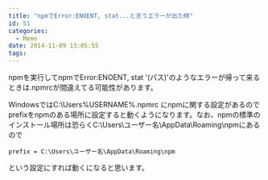 ```yaml
---
title: "npmでError:ENOENT, stat...と言うエラーが出た時"
id: 51
categories:
  - Memo
date: 2014-11-09 13:05:55
tags:
---
```


npmを実行してnpmでError:ENOENT, stat '(パス)'のようなエラーが帰って来るときは.npmrcが間違えてる可能性があります。

WindowsではC:\Users\%USERNAME%&#46;npmrc にnpmに関する設定があるのでprefixをnpmのある場所に設定すると動くようになります。なお、npmの標準のインストール場所は恐らくC:\Users\ユーザー名\AppData\Roaming\npmにあるので

`prefix = C:\Users\ユーザー名\AppData\Roaming\npm`

という設定にすれば動くになると思います。
